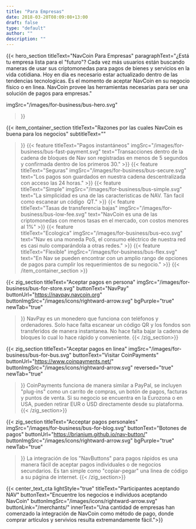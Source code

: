 ```yaml
---
title: "Para Empresas"
date: 2018-03-20T08:09:08+13:00
draft: false
type: "default"
author: ""
description: ""
---
```

{{< hero_section
titleText="NavCoin Para Empresas"
paragraphText="¿Está tu empresa lista para el &#34;futuro&#34;? Cada vez más usuarios están buscando maneras de usar sus criptomonedas para pagos de bienes y servicios en la vida cotidiana. Hoy en dia es necesario estar actualizado dentro de las tendencias tecnologicas. Es el momento de aceptar NavCoin en su negocio físico o en linea. NavCoin provee las herramientas necesarias para ser una solución de pagos para&nbsp;empresas."

imgSrc="/images/for-business/bus-hero.svg"
>}}

{{< item_container_section 
    titleText="Razones por las cuales NavCoin es buena para los negocios"
    subtitleText=""
>}}
    {{< feature 
        titleText="Pagos instantáneos"
        imgSrc="/images/for-business/bus-fast-payment.svg"
        text="Transacciones dentro de la cadena de bloques de Nav son registradas en menos de 5 segundos y confirmada dentro de los primeros&nbsp;30."
    >}}
    {{< feature 
        titleText="Seguras"
        imgSrc="/images/for-business/bus-secure.svg"
        text="Los pagos son guardados en nuestra cadena descentralizada con acceso las 24&nbsp;horas."
    >}}
    {{< feature                 
        titleText="Simple"
        imgSrc="/images/for-business/bus-simple.svg"
        text="La simplicidad es una de las caracteristicas de NAV. Tán facil como escanear un código&nbsp; QT."
    >}}
    {{< feature                 
        titleText="Tasas de transferencia bajas"
        imgSrc="/images/for-business/bus-low-fee.svg"
        text="NavCoin es una de las criptomonedas con menos tasas en el mercado, con costos menores al&nbsp;1%"
    >}}
    {{< feature                 
        titleText="Ecologica"
        imgSrc="/images/for-business/bus-eco.svg"
        text="Nav es una moneda PoS, el consumo eléctrico de nuestra red es casi nulo comparándola a otras&nbsp;redes."
    >}}
    {{< feature                 
        titleText="Flexible"
        imgSrc="/images/for-business/bus-flex.svg"
        text="En Nav se pueden encontrar con un amplio rango de opciones de pagos para cumplir los requerimientos de su&nbsp;negocio."
    >}}
{{< /item_container_section >}}

{{< zig_section
  titleText="Aceptar pagos en persona"
  imgSrc="/images/for-business/bus-for-store.svg"
  buttonText="NavPay"
  buttonUrl="https://navpay.navcoin.org"
  buttonImgSrc="/images/icons/rightward-arrow.svg"
  bgPurple="true"
  newTab="true"
>}}
NavPay es un monedero que funciona con teléfonos y ordenadores. Solo hace falta escanear un código QR y los fondos son transferidos de manera instantanea. No hace falta bajar la cadena de bloques lo cual lo hace rápido y&nbsp;conveniente.
{{< /zig_section>}}

{{< zig_section
titleText="Aceptar pagos en linea"
imgSrc="/images/for-business/bus-for-bus.svg"
buttonText="Visitar CoinPayments"
buttonUrl="https://www.coinpayments.net/"
buttonImgSrc="/images/icons/rightward-arrow.svg"
reversed="true"
newTab="true"
>}}
CoinPayments funciona de manera similar a PayPal, se incluyen &#34;plug-ins&#34; como un carrito de compras, un botón de pagos, facturas y puntos de venta. Si su negocio se encuentra en la Eurozona o en USA, pueden retirar EUR o USD directamente desde su&nbsp;plataforma.
{{< /zig_section>}}

{{< zig_section
  titleText="Acceptar pagos personales"
  imgSrc="/images/for-business/bus-for-blog.svg"
  buttonText="Botones de pagos"
  buttonUrl="https://brianium.github.io/nav-button/"
  buttonImgSrc="/images/icons/rightward-arrow.svg"
  bgPurple="true"
  newTab="true"
>}}
La integración de los &#34;NavButtons&#34; para pagos rápidos es una manera fácil de aceptar pagos individuales o de negocios secundarios. Es tan simple como "copiar-pegar" una linea de código a su página de&nbsp;internet.
{{< /zig_section>}}

{{< center_text_cta
    lightStyle="true"
    titleText="Participantes aceptando NAV"
    buttonText="Encuentre los negocios e individuos aceptando NavCoin"
    buttonImgSrc="/images/icons/rightward-arrow.svg"
    buttonLink="/merchants/"
    innerText="Una cantidad de empresas han comenzado la integración de NavCoin como método de pago, donde comprar artículos y servivios resulta extremandamente&nbsp;fácil.">}}
